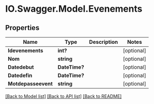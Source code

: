 # IO.Swagger.Model.Evenements
## Properties

Name | Type | Description | Notes
------------ | ------------- | ------------- | -------------
**Idevenements** | **int?** |  | [optional] 
**Nom** | **string** |  | [optional] 
**Datedebut** | **DateTime?** |  | [optional] 
**Datedefin** | **DateTime?** |  | [optional] 
**Motdepasseevent** | **string** |  | [optional] 

[[Back to Model list]](../README.md#documentation-for-models) [[Back to API list]](../README.md#documentation-for-api-endpoints) [[Back to README]](../README.md)

